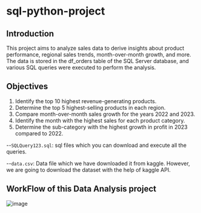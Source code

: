 # sql-python-project

## Introduction

This project aims to analyze sales data to derive insights about product performance, regional sales trends, month-over-month growth, and more. The data is stored in the df_orders table of the SQL Server database, and various SQL queries were executed to perform the analysis.

## Objectives

1. Identify the top 10 highest revenue-generating products.
2. Determine the top 5 highest-selling products in each region.
3. Compare month-over-month sales growth for the years 2022 and 2023.
4. Identify the month with the highest sales for each product category.
5. Determine the sub-category with the highest growth in profit in 2023 compared to 2022.

--`SQLQuery123.sql`: sql files which you can download and execute all the queries.

--`data.csv`: Data file which we have downloaded it from kaggle. However, we are going to download the dataset with the help of kaggle API.

## WorkFlow of this Data Analysis project
![image](https://github.com/user-attachments/assets/6cbe18e1-f03f-484f-a9a8-bd092b4638fe)
